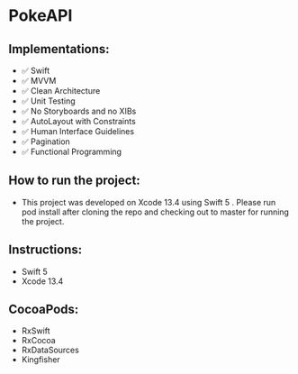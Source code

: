 # PokeAPI

Implementations:
-
- :white_check_mark: Swift
- :white_check_mark: MVVM
- :white_check_mark: Clean Architecture
- :white_check_mark: Unit Testing
- :white_check_mark: No Storyboards and no XIBs
- :white_check_mark: AutoLayout with Constraints
- :white_check_mark: Human Interface Guidelines
- :white_check_mark: Pagination
- :white_check_mark: Functional Programming

How to run the project:
-
- This project was developed on Xcode 13.4 using Swift 5 . Please run pod install after cloning the repo and checking out to master for running the project.

Instructions:
-
- Swift 5
- Xcode 13.4

CocoaPods:
- 
- RxSwift
- RxCocoa
- RxDataSources
- Kingfisher
